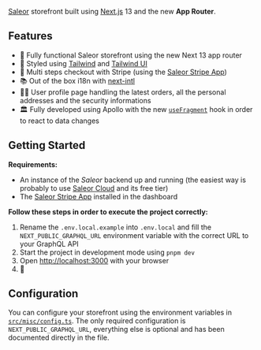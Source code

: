 
[Saleor](https://saleor.io/) storefront built using [Next.js](https://nextjs.org/) 13 and the new **App Router**.

## Features

- 🕺 Fully functional Saleor storefront using the new Next 13 app router
- 💅 Styled using [Tailwind](https://tailwindcss.com/) and [Tailwind UI](https://tailwindui.com/)
- 🛒 Multi steps checkout with Stripe (using the [Saleor Stripe App](https://docs.saleor.io/docs/3.x/developer/app-store/apps/stripe))
- 📚 Out of the box i18n with [next-intl](https://next-intl-docs.vercel.app/)
- 💁‍♀️ User profile page handling the latest orders, all the personal addresses and the security informations
- 🏛️ Fully developed using Apollo with the new [`useFragment`](https://www.apollographql.com/docs/react/api/react/hooks/#usefragment) hook in order to react to data changes

## Getting Started

**Requirements:**
- An instance of the _Saleor_ backend up and running (the easiest way is probably to use [Saleor Cloud](https://cloud.saleor.io/) and its free tier)
- The [Saleor Stripe App](https://docs.saleor.io/docs/3.x/developer/app-store/apps/stripe) installed in the dashboard

**Follow these steps in order to execute the project correctly:**

1. Rename the `.env.local.example` into `.env.local` and fill the `NEXT_PUBLIC_GRAPHQL_URL` environment variable with the correct URL to your GraphQL API
2. Start the project in development mode using `pnpm dev`
3. Open [http://localhost:3000](http://localhost:3000) with your browser
4. 🎉

## Configuration

You can configure your storefront using the environment variables in [`src/misc/config.ts`](https://github.com/dgopsq/saleor-nextjs-base/blob/main/src/misc/config.ts). The only required configuration is `NEXT_PUBLIC_GRAPHQL_URL`, everything else is optional and has been documented directly in the file.


